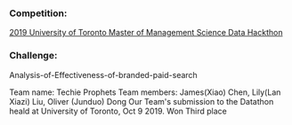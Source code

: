 ### Competition:
[2019 University of Toronto Master of Management Science Data Hackthon](https://www.rotman.utoronto.ca/Degrees/MastersPrograms/SpecializedProgramsBlog/MMA/MMA-Online-Datathon-2019-Participants-Stories) 

### Challenge: 
Analysis-of-Effectiveness-of-branded-paid-search <a img src='figures/MMA2019logo.png' align="right" height="100" /></a>


Team name: Techie Prophets
Team members: James(Xiao) Chen, Lily(Lan Xiazi) Liu, Oliver (Junduo) Dong
Our Team's submission to the Datathon heald at University of Toronto, Oct 9 2019. Won Third place


